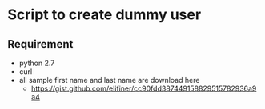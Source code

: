 # Script to create dummy user
## Requirement
* python 2.7
* curl
* all sample first name and last name are download here
   * https://gist.github.com/elifiner/cc90fdd387449158829515782936a9a4
